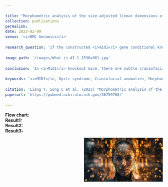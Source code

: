 ```yaml
---

title: "Morphometric analysis of the size-adjusted linear dimensions of the skull landmarks revealed craniofacial dysmorphology in <i>Mid1</i>-cKO mice"
collection: publications
permalink: 
date: 2023-02-09
venue: '<i>BMC Genomics</i>'

research_question: 'If the constructed <i>mid1</i> gene conditional knockout mouse model does not exhibit the highly variable clinical features seen in Opitz Syndrome (OS) patients, does this mouse model still hold research value in studying the pathological mechanisms and potential treatments of OS?'

image_path: '/images/What-is-AI-1-1536x861.jpg'

conclusion: 'In <i>Mid1</i> knockout mice, there are subtle craniofacial malformations that resemble the developmental defects observed in patients with X-linked OS.'

keywords: '<i>MID1</i>, Opitz syndrome, Craniofacial anomalies, Morphometrics, Procrustes superimposition, EMDA.'

citation: 'Liang Y, Song C et al. (2023) "Morphometric analysis of the size-adjusted linear dimensions of the skull landmarks revealed craniofacial dysmorphology in <i>Mid1</i>-cKO mice"，<i>BMC Genomics</i>.  '
paperurl: 'https://pubmed.ncbi.nlm.nih.gov/36759768/'

---
```


**Flow chart:** <br>
**Result1:** <br>
**Result2:** <br>
**Result3:** <br>

<img src="/images/What-is-AI-1-1536x861.jpg" alt="Image created with Midjourney" style="width:50%; height:auto; float:right;">

